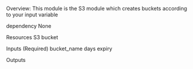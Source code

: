 Overview:
This module is the S3 module which creates buckets according to your input variable

dependency
None

Resources
S3 bucket

Inputs (Required)
bucket_name
days
expiry


Outputs
